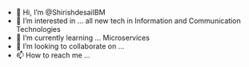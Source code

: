 - 👋 Hi, I’m @ShirishdesaiIBM
- 👀 I’m interested in ... all new tech in Information and Communication Technologies
- 🌱 I’m currently learning ... Microservices
- 💞️ I’m looking to collaborate on ...
- 📫 How to reach me ...

<!---
ShirishdesaiIBM/ShirishdesaiIBM is a ✨ special ✨ repository because its `README.md` (this file) appears on your GitHub profile.
You can click the Preview link to take a look at your changes.
--->
